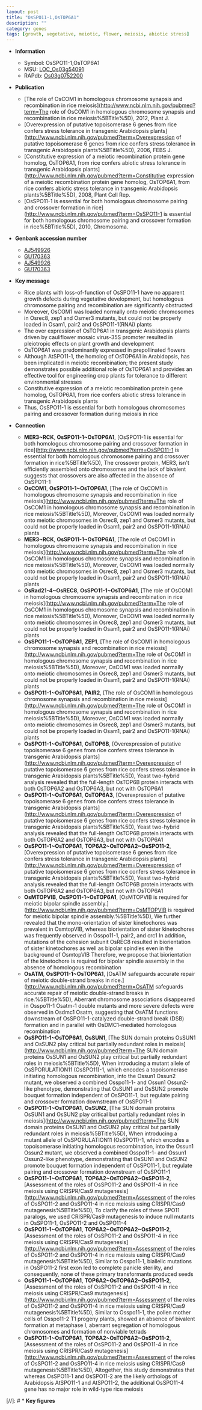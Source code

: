 ```yaml
---
layout: post
title: "OsSPO11-1,OsTOP6A1"
description: ""
category: genes
tags: [growth, vegetative, meiotic, flower, meiosis, abiotic stress]
---
```


* **Information**  
    + Symbol: OsSPO11-1,OsTOP6A1  
    + MSU: [LOC_Os03g54091](http://rice.plantbiology.msu.edu/cgi-bin/ORF_infopage.cgi?orf=LOC_Os03g54091)  
    + RAPdb: [Os03g0752200](http://rapdb.dna.affrc.go.jp/viewer/gbrowse_details/irgsp1?name=Os03g0752200)  

* **Publication**  
    + [The role of OsCOM1 in homologous chromosome synapsis and recombination in rice meiosis](http://www.ncbi.nlm.nih.gov/pubmed?term=The role of OsCOM1 in homologous chromosome synapsis and recombination in rice meiosis%5BTitle%5D), 2012, Plant J.
    + [Overexpression of putative topoisomerase 6 genes from rice confers stress tolerance in transgenic Arabidopsis plants](http://www.ncbi.nlm.nih.gov/pubmed?term=Overexpression of putative topoisomerase 6 genes from rice confers stress tolerance in transgenic Arabidopsis plants%5BTitle%5D), 2006, FEBS J.
    + [Constitutive expression of a meiotic recombination protein gene homolog, OsTOP6A1, from rice confers abiotic stress tolerance in transgenic Arabidopsis plants](http://www.ncbi.nlm.nih.gov/pubmed?term=Constitutive expression of a meiotic recombination protein gene homolog, OsTOP6A1, from rice confers abiotic stress tolerance in transgenic Arabidopsis plants%5BTitle%5D), 2008, Plant Cell Rep.
    + [OsSPO11-1 is essential for both homologous chromosome pairing and crossover formation in rice](http://www.ncbi.nlm.nih.gov/pubmed?term=OsSPO11-1 is essential for both homologous chromosome pairing and crossover formation in rice%5BTitle%5D), 2010, Chromosoma.

* **Genbank accession number**  
    + [AJ549926](http://www.ncbi.nlm.nih.gov/nuccore/AJ549926)
    + [GU170363](http://www.ncbi.nlm.nih.gov/nuccore/GU170363)
    + [AJ549926](http://www.ncbi.nlm.nih.gov/nuccore/AJ549926)
    + [GU170363](http://www.ncbi.nlm.nih.gov/nuccore/GU170363)

* **Key message**  
    + Rice plants with loss-of-function of OsSPO11-1 have no apparent growth defects during vegetative development, but homologous chromosome pairing and recombination are significantly obstructed
    + Moreover, OsCOM1 was loaded normally onto meiotic chromosomes in Osrec8, zep1 and Osmer3 mutants, but could not be properly loaded in Osam1, pair2 and OsSPO11-1(RNAi) plants
    + The over expression of OsTOP6A1 in transgenic Arabidopsis plants driven by cauliflower mosaic virus-35S promoter resulted in pleiotropic effects on plant growth and development
    + OsTOP6A1 was predominantly expressed in prepollinated flowers
    + Although AtSPO11-1, the homolog of OsTOP6A1 in Arabidopsis, has been implicated in meiotic recombination; the present study demonstrates possible additional role of OsTOP6A1 and provides an effective tool for engineering crop plants for tolerance to different environmental stresses
    + Constitutive expression of a meiotic recombination protein gene homolog, OsTOP6A1, from rice confers abiotic stress tolerance in transgenic Arabidopsis plants
    + Thus, OsSPO11-1 is essential for both homologous chromosomes pairing and crossover formation during meiosis in rice

* **Connection**  
    + __MER3~RCK__, __OsSPO11-1~OsTOP6A1__, [OsSPO11-1 is essential for both homologous chromosome pairing and crossover formation in rice](http://www.ncbi.nlm.nih.gov/pubmed?term=OsSPO11-1 is essential for both homologous chromosome pairing and crossover formation in rice%5BTitle%5D), The crossover protein, MER3, isn't efficiently assembled onto chromosomes and the lack of bivalent suggests that crossovers are also affected in the absence of OsSPO11-1
    + __OsCOM1__, __OsSPO11-1~OsTOP6A1__, [The role of OsCOM1 in homologous chromosome synapsis and recombination in rice meiosis](http://www.ncbi.nlm.nih.gov/pubmed?term=The role of OsCOM1 in homologous chromosome synapsis and recombination in rice meiosis%5BTitle%5D), Moreover, OsCOM1 was loaded normally onto meiotic chromosomes in Osrec8, zep1 and Osmer3 mutants, but could not be properly loaded in Osam1, pair2 and OsSPO11-1(RNAi) plants
    + __MER3~RCK__, __OsSPO11-1~OsTOP6A1__, [The role of OsCOM1 in homologous chromosome synapsis and recombination in rice meiosis](http://www.ncbi.nlm.nih.gov/pubmed?term=The role of OsCOM1 in homologous chromosome synapsis and recombination in rice meiosis%5BTitle%5D), Moreover, OsCOM1 was loaded normally onto meiotic chromosomes in Osrec8, zep1 and Osmer3 mutants, but could not be properly loaded in Osam1, pair2 and OsSPO11-1(RNAi) plants
    + __OsRad21-4~OsREC8__, __OsSPO11-1~OsTOP6A1__, [The role of OsCOM1 in homologous chromosome synapsis and recombination in rice meiosis](http://www.ncbi.nlm.nih.gov/pubmed?term=The role of OsCOM1 in homologous chromosome synapsis and recombination in rice meiosis%5BTitle%5D), Moreover, OsCOM1 was loaded normally onto meiotic chromosomes in Osrec8, zep1 and Osmer3 mutants, but could not be properly loaded in Osam1, pair2 and OsSPO11-1(RNAi) plants
    + __OsSPO11-1~OsTOP6A1__, __ZEP1__, [The role of OsCOM1 in homologous chromosome synapsis and recombination in rice meiosis](http://www.ncbi.nlm.nih.gov/pubmed?term=The role of OsCOM1 in homologous chromosome synapsis and recombination in rice meiosis%5BTitle%5D), Moreover, OsCOM1 was loaded normally onto meiotic chromosomes in Osrec8, zep1 and Osmer3 mutants, but could not be properly loaded in Osam1, pair2 and OsSPO11-1(RNAi) plants
    + __OsSPO11-1~OsTOP6A1__, __PAIR2__, [The role of OsCOM1 in homologous chromosome synapsis and recombination in rice meiosis](http://www.ncbi.nlm.nih.gov/pubmed?term=The role of OsCOM1 in homologous chromosome synapsis and recombination in rice meiosis%5BTitle%5D), Moreover, OsCOM1 was loaded normally onto meiotic chromosomes in Osrec8, zep1 and Osmer3 mutants, but could not be properly loaded in Osam1, pair2 and OsSPO11-1(RNAi) plants
    + __OsSPO11-1~OsTOP6A1__, __OsTOP6B__, [Overexpression of putative topoisomerase 6 genes from rice confers stress tolerance in transgenic Arabidopsis plants](http://www.ncbi.nlm.nih.gov/pubmed?term=Overexpression of putative topoisomerase 6 genes from rice confers stress tolerance in transgenic Arabidopsis plants%5BTitle%5D), Yeast two-hybrid analysis revealed that the full-length OsTOP6B protein interacts with both OsTOP6A2 and OsTOP6A3, but not with OsTOP6A1
    + __OsSPO11-1~OsTOP6A1__, __OsTOP6A3__, [Overexpression of putative topoisomerase 6 genes from rice confers stress tolerance in transgenic Arabidopsis plants](http://www.ncbi.nlm.nih.gov/pubmed?term=Overexpression of putative topoisomerase 6 genes from rice confers stress tolerance in transgenic Arabidopsis plants%5BTitle%5D), Yeast two-hybrid analysis revealed that the full-length OsTOP6B protein interacts with both OsTOP6A2 and OsTOP6A3, but not with OsTOP6A1
    + __OsSPO11-1~OsTOP6A1__, __TOP6A2~OsTOP6A2~OsSPO11-2__, [Overexpression of putative topoisomerase 6 genes from rice confers stress tolerance in transgenic Arabidopsis plants](http://www.ncbi.nlm.nih.gov/pubmed?term=Overexpression of putative topoisomerase 6 genes from rice confers stress tolerance in transgenic Arabidopsis plants%5BTitle%5D), Yeast two-hybrid analysis revealed that the full-length OsTOP6B protein interacts with both OsTOP6A2 and OsTOP6A3, but not with OsTOP6A1
    + __OsMTOPVIB__, __OsSPO11-1~OsTOP6A1__, [OsMTOPVIB is required for meiotic bipolar spindle assembly.](http://www.ncbi.nlm.nih.gov/pubmed?term=OsMTOPVIB is required for meiotic bipolar spindle assembly.%5BTitle%5D),  We further revealed that the mono-orientation of sister kinetochores was prevalent in OsmtopVIB, whereas biorientation of sister kinetochores was frequently observed in Osspo11-1, pair2, and crc1 In addition, mutations of the cohesion subunit OsREC8 resulted in biorientation of sister kinetochores as well as bipolar spindles even in the background of OsmtopVIB Therefore, we propose that biorientation of the kinetochore is required for bipolar spindle assembly in the absence of homologous recombination
    + __OsATM__, __OsSPO11-1~OsTOP6A1__, [OsATM safeguards accurate repair of meiotic double-strand breaks in rice.](http://www.ncbi.nlm.nih.gov/pubmed?term=OsATM safeguards accurate repair of meiotic double-strand breaks in rice.%5BTitle%5D),  Aberrant chromosome associations disappeared in Osspo11-1 Osatm-1 double mutants and more severe defects were observed in Osdmc1  Osatm, suggesting that OsATM functions downstream of OsSPO11-1-catalyzed double-strand break (DSB) formation and in parallel with OsDMC1-mediated homologous recombination
    + __OsSPO11-1~OsTOP6A1__, __OsSUN1__, [The SUN domain proteins OsSUN1 and OsSUN2 play critical but partially redundant roles in meiosis](http://www.ncbi.nlm.nih.gov/pubmed?term=The SUN domain proteins OsSUN1 and OsSUN2 play critical but partially redundant roles in meiosis%5BTitle%5D),  When introducing a mutant allele of OsSPORULATION11 (OsSPO11)-1, which encodes a topoisomerase initiating homologous recombination, into the Ossun1 Ossun2 mutant, we observed a combined Osspo11-1- and Ossun1 Ossun2-like phenotype, demonstrating that OsSUN1 and OsSUN2 promote bouquet formation independent of OsSPO11-1, but regulate pairing and crossover formation downstream of OsSPO11-1
    + __OsSPO11-1~OsTOP6A1__, __OsSUN2__, [The SUN domain proteins OsSUN1 and OsSUN2 play critical but partially redundant roles in meiosis](http://www.ncbi.nlm.nih.gov/pubmed?term=The SUN domain proteins OsSUN1 and OsSUN2 play critical but partially redundant roles in meiosis%5BTitle%5D),  When introducing a mutant allele of OsSPORULATION11 (OsSPO11)-1, which encodes a topoisomerase initiating homologous recombination, into the Ossun1 Ossun2 mutant, we observed a combined Osspo11-1- and Ossun1 Ossun2-like phenotype, demonstrating that OsSUN1 and OsSUN2 promote bouquet formation independent of OsSPO11-1, but regulate pairing and crossover formation downstream of OsSPO11-1
    + __OsSPO11-1~OsTOP6A1__, __TOP6A2~OsTOP6A2~OsSPO11-2__, [Assessment of the roles of OsSPO11-2 and OsSPO11-4 in rice meiosis using CRISPR/Cas9 mutagenesis](http://www.ncbi.nlm.nih.gov/pubmed?term=Assessment of the roles of OsSPO11-2 and OsSPO11-4 in rice meiosis using CRISPR/Cas9 mutagenesis%5BTitle%5D),  To clarify the roles of these SPO11 paralogs, we used CRISPR/Cas9 mutagenesis to induce null mutants in OsSPO11-1, OsSPO11-2 and OsSPO11-4
    + __OsSPO11-1~OsTOP6A1__, __TOP6A2~OsTOP6A2~OsSPO11-2__, [Assessment of the roles of OsSPO11-2 and OsSPO11-4 in rice meiosis using CRISPR/Cas9 mutagenesis](http://www.ncbi.nlm.nih.gov/pubmed?term=Assessment of the roles of OsSPO11-2 and OsSPO11-4 in rice meiosis using CRISPR/Cas9 mutagenesis%5BTitle%5D),  Similar to Osspo11-1, biallelic mutations in OsSPO11-2 first exon led to complete panicle sterility, and consequently, none of these primary transformants produced seeds
    + __OsSPO11-1~OsTOP6A1__, __TOP6A2~OsTOP6A2~OsSPO11-2__, [Assessment of the roles of OsSPO11-2 and OsSPO11-4 in rice meiosis using CRISPR/Cas9 mutagenesis](http://www.ncbi.nlm.nih.gov/pubmed?term=Assessment of the roles of OsSPO11-2 and OsSPO11-4 in rice meiosis using CRISPR/Cas9 mutagenesis%5BTitle%5D),  Similar to Osspo11-1, the pollen mother cells of Osspo11-2 T1 progeny plants, showed an absence of bivalent formation at metaphase I, aberrant segregation of homologous chromosomes and formation of nonviable tetrads
    + __OsSPO11-1~OsTOP6A1__, __TOP6A2~OsTOP6A2~OsSPO11-2__, [Assessment of the roles of OsSPO11-2 and OsSPO11-4 in rice meiosis using CRISPR/Cas9 mutagenesis](http://www.ncbi.nlm.nih.gov/pubmed?term=Assessment of the roles of OsSPO11-2 and OsSPO11-4 in rice meiosis using CRISPR/Cas9 mutagenesis%5BTitle%5D),  Altogether, this study demonstrates that whereas OsSPO11-1 and OsSPO11-2 are the likely orthologs of Arabidopsis AtSPO11-1 and AtSPO11-2, the additional OsSPO11-4 gene has no major role in wild-type rice meiosis

[//]: # * **Key figures**  


